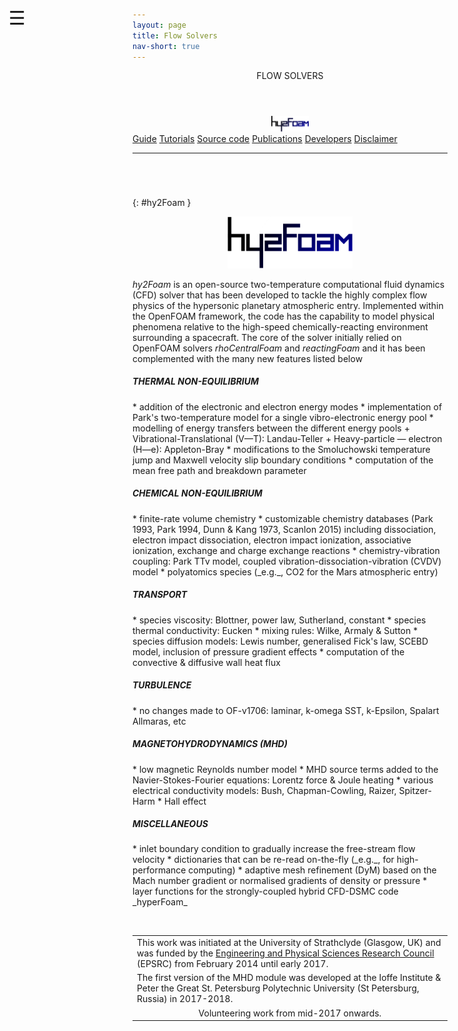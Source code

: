 ```yaml
---
layout: page
title: Flow Solvers
nav-short: true
---
```


<div id="mySidenav" class="sidenav">
  <a href="javascript:void(0)" class="closebtn" onclick="closeNav()"><i class='fa fa-times'></i></a>
  <header>FLOW SOLVERS</header>
  <a href="https://hystrath.github.io/solvers/hy2foam/"><center><img src="/docs/img/logos/hy2FoamLogo.png" width="60"></center></a>
  <a href="https://hystrath.github.io/guides/fleming/cfd/toc/">Guide</a>
  <a href="https://hystrath.github.io/tutos/hy2foam/toc/">Tutorials</a>
  <a href="https://github.com/hystrath/hyStrath/tree/master/applications/solvers/compressible/hy2Foam">Source code</a>
  <a href="https://hystrath.github.io/publications/hy2foam/">Publications</a>
  <a href="https://hystrath.github.io/people/#cfd-module--hyfoam-hy2foam">Developers</a>
  <a href="https://hystrath.github.io/disclaimer/">Disclaimer</a>
</div>

<span style="position: fixed;font-size:30px;cursor:pointer; margin:0px; top:60px;left:30px;" onclick="reopenNav()">&#9776;</span>

<script>
function openNav() {
  document.getElementById("mySidenav").style.width = "210px";
  document.getElementById("mySidenav").style.transition = "0s";
}

function closeNav() {
  document.getElementById("mySidenav").style.width = "0px";
  localStorage.removeItem('show_sidenav');
}

function reopenNav() {
  document.getElementById("mySidenav").style.width = "210px";
  document.getElementById("mySidenav").style.transition = "0.5s";
  localStorage.setItem("show_sidenav", true);
}

if (localStorage.getItem("show_sidenav")) openNav()
</script>

--- 

###### &nbsp;
{: #hy2Foam }
<p align="center">
  <img src="/docs/img/logos/hy2FoamLogo.png" width="200"/>
</p>

_hy2Foam_ is an open-source two-temperature computational fluid dynamics (CFD)
solver that has been developed to tackle the highly complex flow physics of the hypersonic planetary
atmospheric entry. Implemented within the OpenFOAM framework, the code has the capability to model physical phenomena relative to the high-speed chemically-reacting environment surrounding a spacecraft. The core of the solver initially relied on OpenFOAM solvers _rhoCentralFoam_ and _reactingFoam_ and it has been complemented with the many new features listed below  

<h5>THERMAL NON-EQUILIBRIUM</h5>
* addition of the electronic and electron energy modes  
* implementation of Park's two-temperature model for a single vibro-electronic energy pool
* modelling of energy transfers between the different energy pools
  + Vibrational-Translational (V—T): Landau-Teller
  + Heavy-particle — electron (H—e): Appleton-Bray
* modifications to the Smoluchowski temperature jump and Maxwell velocity slip boundary conditions
* computation of the mean free path and breakdown parameter
&nbsp;
<h5>CHEMICAL NON-EQUILIBRIUM</h5>
* finite-rate volume chemistry
* customizable chemistry databases (Park 1993, Park 1994, Dunn & Kang 1973, Scanlon 2015) including dissociation, electron impact dissociation, electron impact ionization, associative ionization, exchange and charge exchange reactions  
* chemistry-vibration coupling: Park TTv model, coupled vibration-dissociation-vibration (CVDV) model
* polyatomics species (_e.g._, CO2 for the Mars atmospheric entry)
&nbsp;
<h5>TRANSPORT</h5>
* species viscosity: Blottner, power law, Sutherland, constant
* species thermal conductivity: Eucken
* mixing rules: Wilke, Armaly & Sutton
* species diffusion models: Lewis number, generalised Fick's law, SCEBD model, inclusion of pressure gradient effects
* computation of the convective & diffusive wall heat flux
&nbsp;
<h5>TURBULENCE</h5>
* no changes made to OF-v1706: laminar, k-omega SST, k-Epsilon, Spalart Allmaras, etc
&nbsp;
<h5>MAGNETOHYDRODYNAMICS (MHD)</h5>
* low magnetic Reynolds number model  
* MHD source terms added to the Navier-Stokes-Fourier equations: Lorentz force & Joule heating  
* various electrical conductivity models: Bush, Chapman-Cowling, Raizer, Spitzer-Harm  
* Hall effect
<!--* Ongoing or planned developments-->
<!--  + Ion slip  -->
<!--  + Artificial ionization  -->
<!--  + P-1 radiation model -->
&nbsp;
<h5>MISCELLANEOUS</h5>
* inlet boundary condition to gradually increase the free-stream flow velocity  
* dictionaries that can be re-read on-the-fly (_e.g._, for high-performance computing)  
* adaptive mesh refinement (DyM) based on the Mach number gradient or normalised gradients of density or pressure
* layer functions for the strongly-coupled hybrid CFD-DSMC code _hyperFoam_  

&nbsp;

<table cellspacing="0" cellpadding="0">
<tr>
  <td>This work was initiated at the University of Strathclyde (Glasgow, UK) and was funded by the <a href="https://www.epsrc.ac.uk/">Engineering and Physical Sciences Research Council</a> (EPSRC) from February 2014 until early 2017.</td>
</tr>
<tr>
  <td>The first version of the MHD module was developed at the Ioffe Institute & Peter the Great St. Petersburg Polytechnic University (St Petersburg, Russia) in 2017-2018.</td>
</tr>
<tr>
<td style="text-align:center" colspan="2"> Volunteering work from mid-2017 onwards.
</td>
</tr>
</table>
